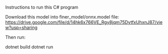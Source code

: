 Instructions to run this C# program

Download this model into finer_model/onnx.model file: 
https://drive.google.com/file/d/14hk6x766VE_Rgy8jqm75DytfxUhxnJ87/view?usp=sharing

Then run:

dotnet build
dotnet run
